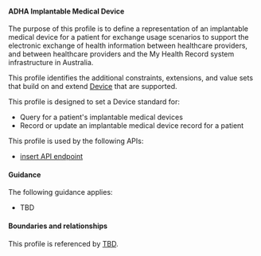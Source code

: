 #### ADHA Implantable Medical Device
The purpose of this profile is to define a representation of an implantable medical device for a patient for exchange usage scenarios to support the electronic exchange of health information between healthcare providers, and between healthcare providers and the My Health Record system infrastructure in Australia.

This profile identifies the additional constraints, extensions, and value sets that build on and extend [Device](http://hl7.org/fhir/R4/device.html) that are supported. 

This profile is designed to set a Device standard for:
* Query for a patient's implantable medical devices
* Record or update an implantable medical device record for a patient

This profile is used by the following APIs:
* [insert API endpoint](StructureDefinition-TBD-1.html)

#### Guidance
The following guidance applies:
* TBD


#### Boundaries and relationships
This profile is referenced by 
[TBD](StructureDefinition-TBD-1.html).
